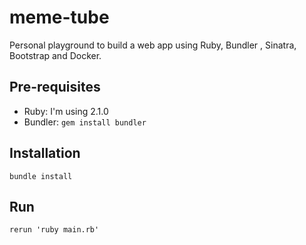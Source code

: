# meme-tube

Personal playground to build a web app using Ruby, Bundler , Sinatra, Bootstrap and Docker.


## Pre-requisites

* Ruby: I'm using 2.1.0
* Bundler: `gem install bundler`

## Installation

```bundle install```

## Run

```rerun 'ruby main.rb'```